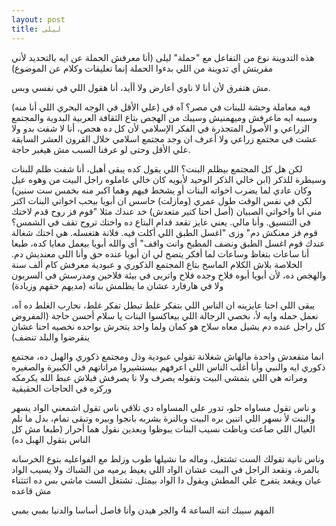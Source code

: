 ```yaml
---
layout: post
title: ليلى
---
```

هذه التدوينة نوع من التفاعل مع "حملة" ليلى (أنا معرفش الحملة عن ايه بالتحديد لأني مقريتش أي تدوينة من اللي بدءوا الحملة إنما تعليقات وكلام عن الموضوع)

مش هتفرق لأن أنا لا ناوي أعارض ولا أأيد، أنا هقول اللي في نفسي وبس.

فيه معاملة وحشة للبنات في مصر؟ آه في (علي الأقل في الوجه البحري اللي أنا منه) وسببه ايه ماعرفش وميهمنيش وسيبك من الهجص بتاع الثقافة العربية البدوية والمجتمع الزراعي و الأصول المتجذرة في الفكر الإسلامي لأن كل ده هجص، أنا لا شفت بدو ولا عشت في مجتمع زراعي ولا أعرف ان وجد مجتمع اسلامي خلال القرون العشر السابقة علي الأقل وحتى لو عرفنا السبب مش هيغير حاجة.

لكن هل كل المجتمع بيظلم البنت؟ اللي يقول كده يبقى أهبل، أنا شفت ظلم للبنات وسيطرة للذكر (ابن خالي الذكر الوحيد لأبويه كان خالي عاملوه راجل البيت من وهوه عيل وكان عادي لما يضرب اخواته البنات أو يشخط فيهم وهما اكبر منه بخمس ست سنين) لكن في نفس الوقت طول عمري (ومازلت) حاسس ان أبويا بيحب اخواتي البنات اكتر مني انا واخواتي الصبيان (أصل احنا كتير متعدش) خد عندك مثلا "قوم فز روح قدم لاختك في التنسيق. وأنا مالي. يعني عايز تقعد قدام البتاع ده واختك تروح تقف في الشمس؟ قوم فز معنكش دم" وزى "اغسل الطبق اللي أكلت فيه. فلانة هتغسله. هي اختك شغالة عندك قوم اغسل الطبق ونضف المطبخ وانت واقف" أى والله أبويا بيعمل معايا كده، طبعا أنا ساعات بتغاظ وساعات لما أفكر يتضح لي ان أبويا عنده حق وأنا اللي معنديش دم. الخلاصة بلاش الكلام الماسخ بتاع المجتمع الذكوري و عبودية معرفش كام ألف سنة والهجص ده، لأن أبويا أبوه فلاح وجده فلاح واتربى في بيئة فلاحين ومدرسش في السربون ولا في هارفارد عشان ما يظلمش بناته (مديهم حقهم وزيادة)

يبقى اللي احنا عايزينه ان الناس اللي بتفكر غلط تبطل تفكر غلط، نحارب الغلط ده آه، نعمل حمله وايه لأ، نخصي الرجالة اللي بيعاكسوا البنات يا سلام أحسن حاجة (المفروض كل راجل عنده دم يشيل معاه سلاح هو كمان ولما واحد يتحرش بواحده نخصيه احنا عشان ينقرضوا والبلد تنضف)

انما متقعدش واحدة مالهاش شغلانة تقولي عبودية وذل ومجتمع ذكوري والهبل ده، مجتمع ذكوري ايه والنبي وأنا أغلب الناس اللي اعرفهم بيستشيروا مراتاتهم في الكبيرة والصغيره ومراته هي اللي بتمشي البيت وتقوله يصرف ولا نا يصرفش فبلاش عبط الله يكرمكه وركزه في الحاجات الحقيقية

و ناس تقول مساواه حلو، تدور علي المساواه دي تلاقي ناس تقول اشمعني الواد يسهر والبنت لأ نسهر اللي اتنين بره البيت وبالنرة يشربه بانجوا وبيره وتبقى تمام، بدل ما نلم العيال اللي صاعت وباظت نسيب البنات يبوظوا وبعدين نقول هما أحرار (طبعا مش كل الناس بتقول الهبل ده)

وناس تانية تقولك الست تشتغل، وماله ما نشيلها طوب وزلط مع الفواعليه بتوع الخرسانه بالمرة، ونقعد الراجل في البيت عشان الواد اللي يعيط يرميه من الشباك ولا يسيب الواد عيان ويقعد يتفرج علي المطش ويقول دا الواد بيمثل. تشتغل الست ماشي بس ده اثتثناء مش قاعده

المهم سيبك انته الساعة 4 والجر هيدن وأنا فاصل أساسا والدنيا بمبي بمبي

